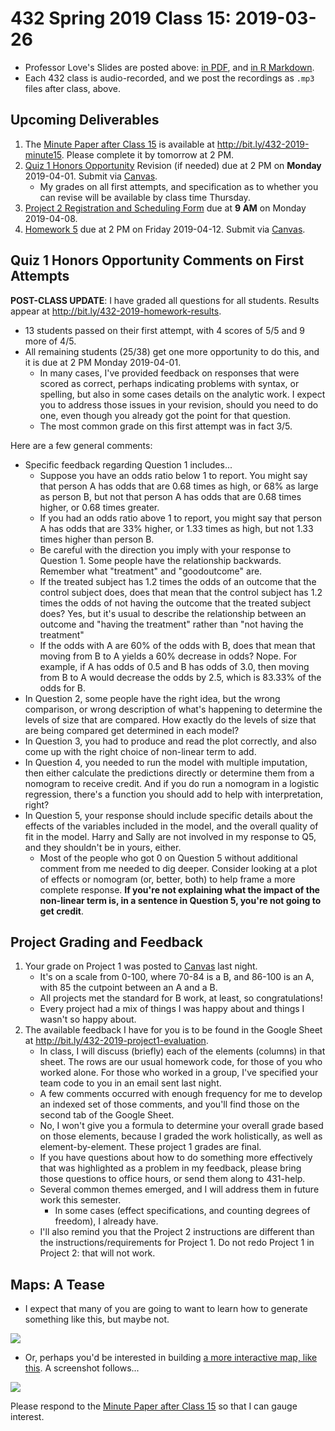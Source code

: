 # 432 Spring 2019 Class 15: 2019-03-26

- Professor Love's Slides are posted above: [in PDF](https://github.com/THOMASELOVE/2019-432/blob/master/slides/class15/432_2019_slides15.pdf), and [in R Markdown](https://github.com/THOMASELOVE/2019-432/blob/master/slides/class15/432_2019_slides15.Rmd). 
- Each 432 class is audio-recorded, and we post the recordings as `.mp3` files after class, above.

## Upcoming Deliverables

1. The [Minute Paper after Class 15](http://bit.ly/432-2019-minute15) is available at http://bit.ly/432-2019-minute15. Please complete it by tomorrow at 2 PM.
2. [Quiz 1 Honors Opportunity](https://github.com/THOMASELOVE/2019-432/blob/master/quizzes/quiz1_honors/README.md) Revision (if needed) due at 2 PM on **Monday** 2019-04-01. Submit via [Canvas](https://canvas.case.edu/).
    - My grades on all first attempts, and specification as to whether you can revise will be available by class time Thursday.
3. [Project 2 Registration and Scheduling Form](http://bit.ly/432-2019-project2-registration) due at **9 AM** on Monday 2019-04-08.
4. [Homework 5](https://github.com/THOMASELOVE/2019-432/tree/master/homework/homework5) due at 2 PM on Friday 2019-04-12. Submit via [Canvas](https://canvas.case.edu/).

## Quiz 1 Honors Opportunity Comments on First Attempts

**POST-CLASS UPDATE**: I have graded all questions for all students. Results appear at http://bit.ly/432-2019-homework-results.

- 13 students passed on their first attempt, with 4 scores of 5/5 and 9 more of 4/5.
- All remaining students (25/38) get one more opportunity to do this, and it is due at 2 PM Monday 2019-04-01.
    - In many cases, I've provided feedback on responses that were scored as correct, perhaps indicating problems with syntax, or spelling, but also in some cases details on the analytic work. I expect you to address those issues in your revision, should you need to do one, even though you already got the point for that question.
    - The most common grade on this first attempt was in fact 3/5. 

Here are a few general comments:

- Specific feedback regarding Question 1 includes...
    - Suppose you have an odds ratio below 1 to report. You might say that person A has odds that are 0.68 times as high, or 68% as large as person B, but not that person A has odds that are 0.68 times higher, or 0.68 times greater.
    - If you had an odds ratio above 1 to report, you might say that person A has odds that are 33% higher, or 1.33 times as high, but not 1.33 times higher than person B.
    - Be careful with the direction you imply with your response to Question 1. Some people have the relationship backwards. Remember what "treatment" and "goodoutcome" are.
    - If the treated subject has 1.2 times the odds of an outcome that the control subject does, does that mean that the control subject has 1.2 times the odds of not having the outcome that the treated subject does? Yes, but it's usual to describe the relationship between an outcome and "having the treatment" rather than "not having the treatment"
    - If the odds with A are 60% of the odds with B, does that mean that moving from B to A yields a 60% decrease in odds? Nope. For example, if A has odds of 0.5 and B has odds of 3.0, then moving from B to A would decrease the odds by 2.5, which is 83.33% of the odds for B.
- In Question 2, some people have the right idea, but the wrong comparison, or wrong description of what's happening to determine the levels of size that are compared. How exactly do the levels of size that are being compared get determined in each model?
- In Question 3, you had to produce and read the plot correctly, and also come up with the right choice of non-linear term to add.
- In Question 4, you needed to run the model with multiple imputation, then either calculate the predictions directly or determine them from a nomogram to receive credit. And if you do run a nomogram in a logistic regression, there's a function you should add to help with interpretation, right?
- In Question 5, your response should include specific details about the effects of the variables included in the model, and the overall quality of fit in the model. Harry and Sally are not involved in my response to Q5, and they shouldn't be in yours, either.
    - Most of the people who got 0 on Question 5 without additional comment from me needed to dig deeper. Consider looking at a plot of effects or nomogram (or, better, both) to help frame a more complete response. **If you're not explaining what the impact of the non-linear term is, in a sentence in Question 5, you're not going to get credit**.

## Project Grading and Feedback

1. Your grade on Project 1 was posted to [Canvas](https://canvas.case.edu/) last night. 
    - It's on a scale from 0-100, where 70-84 is a B, and 86-100 is an A, with 85 the cutpoint between an A and a B. 
    - All projects met the standard for B work, at least, so congratulations!
    - Every project had a mix of things I was happy about and things I wasn't so happy about.
2. The available feedback I have for you is to be found in the Google Sheet at http://bit.ly/432-2019-project1-evaluation.
    - In class, I will discuss (briefly) each of the elements (columns) in that sheet. The rows are our usual homework code, for those of you who worked alone. For those who worked in a group, I've specified your team code to you in an email sent last night.
    - A few comments occurred with enough frequency for me to develop an indexed set of those comments, and you'll find those on the second tab of the Google Sheet.
    - No, I won't give you a formula to determine your overall grade based on those elements, because I graded the work holistically, as well as element-by-element. These project 1 grades are final. 
    - If you have questions about how to do something more effectively that was highlighted as a problem in my feedback, please bring those questions to office hours, or send them along to 431-help.
    - Several common themes emerged, and I will address them in future work this semester. 
        - In some cases (effect specifications, and counting degrees of freedom), I already have.
    - I'll also remind you that the Project 2 instructions are different than the instructions/requirements for Project 1. Do not redo Project 1 in Project 2: that will not work.

## Maps: A Tease

- I expect that many of you are going to want to learn how to generate something like this, but maybe not.

![](https://github.com/THOMASELOVE/2019-432/blob/master/slides/class15/cuyahoga_adi_map.png)

- Or, perhaps you'd be interested in building [a more interactive map, like this](http://betterhealthpartnership.org/data_center/report_22/maps/report22_overweight_obesity_map.asp). A screenshot follows...

![](https://github.com/THOMASELOVE/2019-432/blob/master/slides/class15/screenshot.PNG)

Please respond to the [Minute Paper after Class 15](http://bit.ly/432-2019-minute15) so that I can gauge interest.

